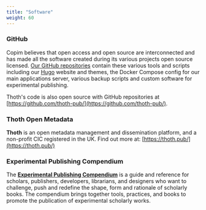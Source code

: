 ```yaml
---
title: "Software"
weight: 60
---
```


### GitHub

Copim believes that open access and open source are interconnected and has made all the software created during its various projects open source licensed. [Our GitHub repositories](https://github.com/COPIM) contain these various tools and scripts including our [Hugo](https://gohugo.io/) website and themes, the Docker Compose config for our main applications server, various backup scripts and custom software for experimental publishing.

Thoth's code is also open source with GitHub repositories at [https://github.com/thoth-pub/](https://github.com/thoth-pub/).

### Thoth Open Metadata

**Thoth** is an open metadata management and dissemination platform, and a non-profit CIC registered in the UK. Find out more at: [https://thoth.pub/](https://thoth.pub/)

### Experimental Publishing Compendium

The **[Experimental Publishing Compendium](https://compendium.copim.ac.uk/)** is a guide and reference for scholars, publishers, developers, librarians, and designers who want to challenge, push and redefine the shape, form and rationale of scholarly books. The compendium brings together tools, practices, and books to promote the publication of experimental scholarly works.